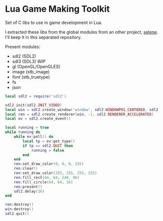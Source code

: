 # Lua Game Making Toolkit

Set of C libs to use in game development in Lua.


I extracted these libs from the global modules from an other project, [selene](https://github.com/canoi12/selene).
I'll keep it in this separated repository.

Present modules:

- sdl2 (SDL2)
- sdl3 (SDL3) *WIP*
- gl (OpenGL/OpenGLES)
- image (stb_image)
- font (stb_truetype)
- fs
- json

```lua
local sdl2 = require('sdl2')

sdl2.init(sdl2.INIT_VIDEO)
local win = sdl2.create_window('window', sdl2.WINDOWPOS_CENTERED, sdl2.WINDOWPOS_CENTERED, 640, 380, sdl2.WINDOW_SHOWN)
local ren = sdl2.create_renderer(win, -1, sdl2.RENDERER_ACCELERATED)
local ev = sdl2.create_event()

local running = true
while running do
    while ev:poll() do
        local tp = ev:get_type()
        if tp == sdl2.QUIT then
            running = false
        end
    end
    ren:set_draw_color(0, 0, 0, 255)
    ren:clear()
    ren:set_draw_color(255, 255, 255, 255)
    ren:fill_rect(64, 64, 240, 96)
    ren:fill_circle(64, 64, 16)
    ren:present()
    sdl2.delay(16)
end

ren:destroy()
win:destroy()
sdl2.quit()
```
